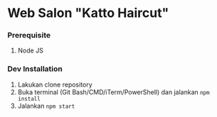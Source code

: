 # Web Salon "Katto Haircut"

### Prerequisite
1. Node JS

### Dev Installation
1. Lakukan clone repository
2. Buka terminal (Git Bash/CMD/iTerm/PowerShell) dan jalankan ```npm install```
3. Jalankan ```npm start```